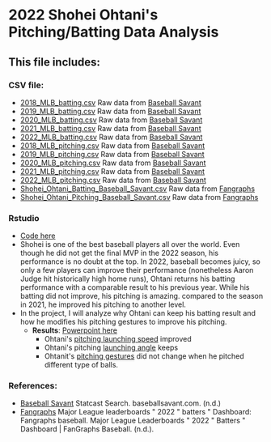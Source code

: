 # 2022 Shohei Ohtani's Pitching/Batting Data Analysis

## This file includes:



### CSV file:
- [2018_MLB_batting.csv](https://github.com/ollill0823/005.UCLA_extension_R-Exploratory-Data-Analysis-and-Visualization/blob/main/010.2022_Shohei_Ohtani/2018_MLB_batting.csv) Raw data from [Baseball Savant](https://baseballsavant.mlb.com/statcast_search%20choosing%20Shohei%20Ohtani's%20pitching%20result)
- [2019_MLB_batting.csv](https://github.com/ollill0823/005.UCLA_extension_R-Exploratory-Data-Analysis-and-Visualization/blob/main/010.2022_Shohei_Ohtani/2018_MLB_batting.csv) Raw data from [Baseball Savant](https://baseballsavant.mlb.com/statcast_search%20choosing%20Shohei%20Ohtani's%20pitching%20result)
- [2020_MLB_batting.csv](https://github.com/ollill0823/005.UCLA_extension_R-Exploratory-Data-Analysis-and-Visualization/blob/main/010.2022_Shohei_Ohtani/2018_MLB_batting.csv) Raw data from [Baseball Savant](https://baseballsavant.mlb.com/statcast_search%20choosing%20Shohei%20Ohtani's%20pitching%20result)
- [2021_MLB_batting.csv](https://github.com/ollill0823/005.UCLA_extension_R-Exploratory-Data-Analysis-and-Visualization/blob/main/010.2022_Shohei_Ohtani/2018_MLB_batting.csv) Raw data from [Baseball Savant](https://baseballsavant.mlb.com/statcast_search%20choosing%20Shohei%20Ohtani's%20pitching%20result)
- [2022_MLB_batting.csv](https://github.com/ollill0823/005.UCLA_extension_R-Exploratory-Data-Analysis-and-Visualization/blob/main/010.2022_Shohei_Ohtani/2018_MLB_batting.csv) Raw data from [Baseball Savant](https://baseballsavant.mlb.com/statcast_search%20choosing%20Shohei%20Ohtani's%20pitching%20result)
- [2018_MLB_pitching.csv](https://github.com/ollill0823/005.UCLA_extension_R-Exploratory-Data-Analysis-and-Visualization/blob/main/010.2022_Shohei_Ohtani/2018_MLB_batting.csv) Raw data from [Baseball Savant](https://baseballsavant.mlb.com/statcast_search%20choosing%20Shohei%20Ohtani's%20pitching%20result)
- [2019_MLB_pitching.csv](https://github.com/ollill0823/005.UCLA_extension_R-Exploratory-Data-Analysis-and-Visualization/blob/main/010.2022_Shohei_Ohtani/2018_MLB_batting.csv) Raw data from [Baseball Savant](https://baseballsavant.mlb.com/statcast_search%20choosing%20Shohei%20Ohtani's%20pitching%20result)
- [2020_MLB_pitching.csv](https://github.com/ollill0823/005.UCLA_extension_R-Exploratory-Data-Analysis-and-Visualization/blob/main/010.2022_Shohei_Ohtani/2018_MLB_batting.csv) Raw data from [Baseball Savant](https://baseballsavant.mlb.com/statcast_search%20choosing%20Shohei%20Ohtani's%20pitching%20result)
- [2021_MLB_pitching.csv](https://github.com/ollill0823/005.UCLA_extension_R-Exploratory-Data-Analysis-and-Visualization/blob/main/010.2022_Shohei_Ohtani/2018_MLB_batting.csv) Raw data from [Baseball Savant](https://baseballsavant.mlb.com/statcast_search%20choosing%20Shohei%20Ohtani's%20pitching%20result)
- [2022_MLB_pitching.csv](https://github.com/ollill0823/005.UCLA_extension_R-Exploratory-Data-Analysis-and-Visualization/blob/main/010.2022_Shohei_Ohtani/2018_MLB_batting.csv) Raw data from [Baseball Savant](https://baseballsavant.mlb.com/statcast_search%20choosing%20Shohei%20Ohtani's%20pitching%20result)
- [Shohei_Ohtani_Batting_Baseball_Savant.csv](https://github.com/ollill0823/005.UCLA_extension_R-Exploratory-Data-Analysis-and-Visualization/blob/main/010.2022_Shohei_Ohtani/Shohei_Ohtani_Batting_Baseball_Savant.csv) Raw data from [Fangraphs](https://www.fangraphs.com/leaders.aspx?pos=all&stats=bat&lg=all&qual=20&type=8&season=2022&month=0&season1=2022&ind=0&team=0&rost=0&age=0&filter=&players=0)
- [Shohei_Ohtani_Pitching_Baseball_Savant.csv](https://github.com/ollill0823/005.UCLA_extension_R-Exploratory-Data-Analysis-and-Visualization/blob/main/010.2022_Shohei_Ohtani/Shohei_Ohtani_Pitching_Baseball_Savant.csv) Raw data from [Fangraphs](https://www.fangraphs.com/leaders.aspx?pos=all&stats=bat&lg=all&qual=20&type=8&season=2022&month=0&season1=2022&ind=0&team=0&rost=0&age=0&filter=&players=0)





### Rstudio
- [Code here](https://github.com/ollill0823/005.UCLA_extension_R-Exploratory-Data-Analysis-and-Visualization/blob/main/010.2022_Shohei_Ohtani/Final%20Project_Final-2.R) 
- Shohei is one of the best baseball players all over the world. Even though he did not get the final MVP in the 2022 season, his performance is no doubt at the top. In 2022, baseball becomes juicy, so only a few players can improve their performance (nonetheless Aaron Judge hit historically high home runs), Ohtani returns his batting performance with a comparable result to his previous year. While his batting did not improve, his pitching is amazing. compared to the season in 2021, he improved his pitching to another level. 
- In the project, I will analyze why Ohtani can keep his batting result and how he modifies his pitching gestures to improve his pitching.
   - **Results**: [Powerpoint here](https://github.com/ollill0823/005.UCLA_extension_R-Exploratory-Data-Analysis-and-Visualization/blob/main/010.2022_Shohei_Ohtani/Final%20project%20presentation%20-%20last%20version-Final-2.pptx)
      - Ohtani's [pitching launching speed](https://github.com/ollill0823/005.UCLA_extension_R-Exploratory-Data-Analysis-and-Visualization/blob/main/010.2022_Shohei_Ohtani/image/Ohtani's%20launch%20speed's%20dnesity%20distribution.png) improved
      - Ohtani's pitching [launching angle](https://github.com/ollill0823/005.UCLA_extension_R-Exploratory-Data-Analysis-and-Visualization/blob/main/010.2022_Shohei_Ohtani/image/Ohtani_Batting_launch%20angle-3.png) keeps
      - Ohtanit's [pitching gestures](https://github.com/ollill0823/005.UCLA_extension_R-Exploratory-Data-Analysis-and-Visualization/blob/main/010.2022_Shohei_Ohtani/image/Ohtani's%20pitching%20release%20position%20by%20date-2.png) did not change when he pitched different type of balls.



### References:
- [Baseball Savant](https://baseballsavant.mlb.com/statcast_search%20choosing%20Shohei%20Ohtani's%20pitching%20result) Statcast Search. baseballsavant.com. (n.d.)
- [Fangraphs](https://www.fangraphs.com/leaders.aspx?pos=all&stats=bat&lg=all&qual=20&type=8&season=2022&month=0&season1=2022&ind=0&team=0&rost=0&age=0&filter=&players=0) Major League leaderboards " 2022 " batters " Dashboard: Fangraphs baseball. Major League Leaderboards " 2022 " Batters " Dashboard | FanGraphs Baseball. (n.d.).


